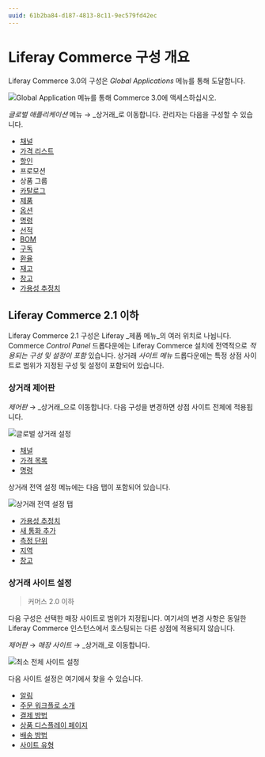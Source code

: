 ```yaml
---
uuid: 61b2ba84-d187-4813-8c11-9ec579fd42ec
---
```


# Liferay Commerce 구성 개요

Liferay Commerce 3.0의 구성은 _Global Applications_ 메뉴를 통해 도달합니다.

![Global Application 메뉴를 통해 Commerce 3.0에 액세스하십시오.](./liferay-commerce-configuration-overview/images/06.png)

_글로벌 애플리케이션_ 메뉴 &rarr; _상거래_로 이동합니다. 관리자는 다음을 구성할 수 있습니다.

* [채널](./channels/managing-channels.md)
* [가격 리스트](../pricing/creating-a-price-list.md)
* [할인](../pricing/promoting-products/introduction-to-discounts.md)
* 프로모션
* 상품 그룹
* [카탈로그](../product-management/catalogs/creating-a-new-catalog.md)
* [제품](../product-management/creating-and-managing-products/products/products-overview.md)
* [옵션](../product-management/creating-and-managing-products/products/using-product-options.md)
* [명령](../order-management/orders/orders-menu-reference-guide.md)
* [선적](../order-management/shipments/introduction-to-shipments.md)
* [BOM](../product-management/creating-and-managing-products/products/managing-boms.md)
* [구독](../order-management/subscriptions/managing-subscriptions.md)
* [환율](./currencies/adding-a-new-currency.md)
* [재고](../inventory-management.md)
* [창고](../inventory-management/warehouse-reference-guide.md)
* [가용성 추정치](../inventory-management/availability-estimates.md)

## Liferay Commerce 2.1 이하

Liferay Commerce 2.1 구성은 Liferay _제품 메뉴_의 여러 위치로 나뉩니다. Commerce _Control Panel_ 드롭다운에는 Liferay Commerce 설치에 전역적으로 _적용되는 구성 및 설정이 포함_ 있습니다. 상거래 _사이트 메뉴_ 드롭다운에는 특정 상점 사이트로 범위가 지정된 구성 및 설정이 포함되어 있습니다.

### 상거래 제어판

_제어판_ → _상거래_으로 이동합니다. 다음 구성을 변경하면 상점 사이트 전체에 적용됩니다.

![글로벌 상거래 설정](./liferay-commerce-configuration-overview/images/01.png)

* [채널](./channels/managing-channels.md)
* [가격 목록](../pricing/creating-a-price-list.md)
* [명령](../order-management/orders/orders-menu-reference-guide.md)

상거래 전역 설정 메뉴에는 다음 탭이 포함되어 있습니다.

![상거래 전역 설정 탭](./liferay-commerce-configuration-overview/images/02.png)

* [가용성 추정치](../inventory-management/availability-estimates.md)
* [새 통화 추가](./currencies/adding-a-new-currency.md)
* [측정 단위](./configuring-shipping-methods/measurement-units.md)
* [지역](./adding-regions.md)
* [창고](../inventory-management/warehouse-reference-guide.md)

### 상거래 사이트 설정

> 커머스 2.0 이하

다음 구성은 선택한 매장 사이트로 범위가 지정됩니다. 여기서의 변경 사항은 동일한 Liferay Commerce 인스턴스에서 호스팅되는 다른 상점에 적용되지 않습니다.

_제어판_ → _매장 사이트_ → _상거래_로 이동합니다.

![최소 전체 사이트 설정](./liferay-commerce-configuration-overview/images/03.png)

다음 사이트 설정은 여기에서 찾을 수 있습니다.

* [알림](./sending-emails/using-notification-templates.md)
* [주문 워크플로 소개](../order-management/order-workflows/introduction-to-order-workflows.md)
* [결제 방법](./configuring-payment-methods.md)
* [상품 디스플레이 페이지](../creating-store-content/creating-product-display-pages.md)
* [배송 방법](./configuring-shipping-methods/shipping-method-reference.md)
* [사이트 유형](../starting-a-store/sites-and-site-types.md)
